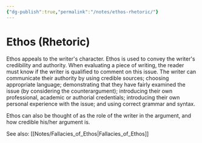 ```yaml
---
{"dg-publish":true,"permalink":"/notes/ethos-rhetoric/"}
---
```



# Ethos (Rhetoric)

Ethos appeals to the writer's character. Ethos is used to convey the writer's credibility and authority. When evaluating a piece of writing, the reader must know if the writer is qualified to comment on this issue. The writer can communicate their authority by using credible sources; choosing appropriate language; demonstrating that they have fairly examined the issue (by considering the counterargument); introducing their own professional, academic or authorial credentials; introducing their own personal experience with the issue; and using correct grammar and syntax.

Ethos can also be thought of as the role of the writer in the argument, and how credible his/her argument is.

See also: [[Notes/Fallacies_of_Ethos\|Fallacies_of_Ethos]]


